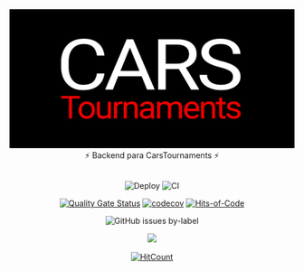 <div align="center">
  <img src="./images/banner.png" />
</div>
<div align="center">
  ⚡️ Backend para CarsTournaments ⚡️
</div>
<br />
<div align="center">

![Deploy](https://github.com/carsTournaments/backend/actions/workflows/deploy.yml/badge.svg) ![CI](https://github.com/carsTournaments/backend/actions/workflows/ci.yml/badge.svg)

[![Quality Gate Status](https://sonarcloud.io/api/project_badges/measure?project=carsTournaments_backend&metric=alert_status)](https://sonarcloud.io/summary/new_code?id=carsTournaments_backend) [![codecov](https://codecov.io/gh/carsTournaments/backend/branch/master/graph/badge.svg?token=A738EDBZ4N)](https://codecov.io/gh/carsTournaments/backend) [![Hits-of-Code](https://hitsofcode.com/github/carstournaments/backend?branch=master)](https://hitsofcode.com/github/carstournaments/backend/view?branch=master)

![GitHub issues by-label](https://img.shields.io/github/issues/carstournaments/backend/bug?label=Bugs&style=plastic)

<a href="https://twitter.com/CarsTournaments"><img src="https://img.shields.io/twitter/follow/CarsTournaments" /></a>

[![HitCount](https://hits.dwyl.com/carsTournaments/backend.svg?style=flat-square)](http://hits.dwyl.com/carsTournaments/backend)

</div>
